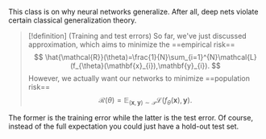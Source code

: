 This class is on why neural networks generalize. After all, deep nets violate certain classical generalization theory.

> [!definition] (Training and test errors)
> So far, we've just discussed approximation, which aims to minimize the ==empirical risk==
> $$
> \hat{\mathcal{R}}(\theta)=\frac{1}{N}\sum_{i=1}^{N}\mathcal{L}(f_{\theta}(\mathbf{x}_{i}),\mathbf{y}_{i}).
> $$
> However, we actually want our networks to minimize ==population risk==
> $$
> \mathcal{R}(\theta)=\mathbb{E}_{(\mathbf{x},\mathbf{y})\sim \mathcal{P}}\mathcal{L}(f_{\theta}(\mathbf{x}),\mathbf{y}).
> $$

The former is the training error while the latter is the test error. Of course, instead of the full expectation you could just have a hold-out test set.

